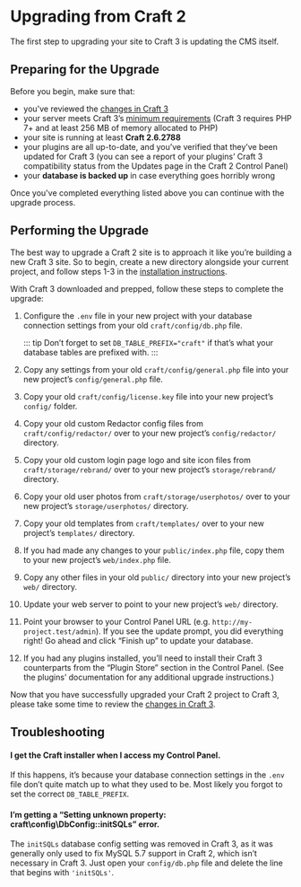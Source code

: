 # Upgrading from Craft 2

The first step to upgrading your site to Craft 3 is updating the CMS itself.

## Preparing for the Upgrade

Before you begin, make sure that:

- you've reviewed the [changes in Craft 3](changes-in-craft-3.md)
- your server meets Craft 3’s [minimum requirements](requirements.md) (Craft 3 requires PHP 7+ and at least 256 MB of memory allocated to PHP)
- your site is running at least **Craft 2.6.2788**
- your plugins are all up-to-date, and you’ve verified that they’ve been updated for Craft 3 (you can see a report of your plugins’ Craft 3 compatibility status from the Updates page in the Craft 2 Control Panel)
- your **database is backed up** in case everything goes horribly wrong

Once you've completed everything listed above you can continue with the upgrade process.

## Performing the Upgrade

The best way to upgrade a Craft 2 site is to approach it like you’re building a new Craft 3 site. So to begin, create a new directory alongside your current project, and follow steps 1-3 in the [installation instructions](installation.md).

With Craft 3 downloaded and prepped, follow these steps to complete the upgrade:

1. Configure the `.env` file in your new project with your database connection settings from your old `craft/config/db.php` file.
    
    ::: tip Don’t forget to set `DB_TABLE_PREFIX="craft"` if that’s what your database tables are prefixed with. :::

2. Copy any settings from your old `craft/config/general.php` file into your new project’s `config/general.php` file.

3. Copy your old `craft/config/license.key` file into your new project’s `config/` folder.

4. Copy your old custom Redactor config files from `craft/config/redactor/` over to your new project’s `config/redactor/` directory.

5. Copy your old custom login page logo and site icon files from `craft/storage/rebrand/` over to your new project’s `storage/rebrand/` directory.

6. Copy your old user photos from `craft/storage/userphotos/` over to your new project’s `storage/userphotos/` directory.

7. Copy your old templates from `craft/templates/` over to your new project’s `templates/` directory.

8. If you had made any changes to your `public/index.php` file, copy them to your new project’s `web/index.php` file.

9. Copy any other files in your old `public/` directory into your new project’s `web/` directory.

10. Update your web server to point to your new project’s `web/` directory.

11. Point your browser to your Control Panel URL (e.g. `http://my-project.test/admin`). If you see the update prompt, you did everything right! Go ahead and click “Finish up” to update your database.

12. If you had any plugins installed, you’ll need to install their Craft 3 counterparts from the “Plugin Store” section in the Control Panel. (See the plugins’ documentation for any additional upgrade instructions.)

Now that you have successfully upgraded your Craft 2 project to Craft 3, please take some time to review the [changes in Craft 3](changes-in-craft-3.md).

## Troubleshooting

#### I get the Craft installer when I access my Control Panel.

If this happens, it’s because your database connection settings in the `.env` file don’t quite match up to what they used to be. Most likely you forgot to set the correct `DB_TABLE_PREFIX`.

#### I’m getting a “Setting unknown property: craft\config\DbConfig::initSQLs” error.

The `initSQLs` database config setting was removed in Craft 3, as it was generally only used to fix MySQL 5.7 support in Craft 2, which isn’t necessary in Craft 3. Just open your `config/db.php` file and delete the line that begins with `'initSQLs'`.